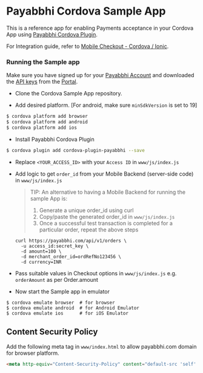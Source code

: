 # Payabbhi Cordova Sample App

This is a reference app for enabling Payments acceptance in your 
Cordova App using [Payabbhi Cordova Plugin](https://payabbhi.com/docs/mobile-checkout/cordova-ionic/).

For Integration guide, refer to [Mobile Checkout - Cordova / Ionic](https://payabbhi.com/docs/mobile-checkout/cordova-ionic/).

### Running the Sample app

Make sure you have signed up for your [Payabbhi Account](https://payabbhi.com/docs/account) and downloaded the [API keys](https://payabbhi.com/docs/account/#api-keys) from the [Portal](https://payabbhi.com/portal).

- Clone the Cordova Sample App repository.

- Add desired platform. [For android, make sure `minSdkVersion` is set to 19]
```bash
$ cordova platform add browser
$ cordova platform add android
$ cordova platform add ios
```

- Install Payabbhi Cordova Plugin
```bash
$ cordova plugin add cordova-plugin-payabbhi --save
```


- Replace `<YOUR_ACCESS_ID>` with your `Access ID` in `www/js/index.js`

- Add logic to get `order_id` from your Mobile Backend (server-side code) in `www/js/index.js`

    > TIP: An alternative to having a Mobile Backend for running the sample App is:
    > 1. Generate a unique order_id using curl
    > 2. Copy/paste the generated order_id in `www/js/index.js`
    > 3. Once a successful test transaction is completed for a particular order, repeat the above steps

    ```
    curl https://payabbhi.com/api/v1/orders \
      -u access_id:secret_key \
      -d amount=100 \
      -d merchant_order_id=ordRefNo123456 \
      -d currency=INR
    ```

- Pass suitable values in Checkout options in `www/js/index.js` e.g. `orderAmount` as per Order.amount
- Now start the Sample app in emulator
```
$ cordova emulate browser  # for browser
$ cordova emulate android  # for Android Emulator
$ cordova emulate ios      # for iOS Emulator
```

## Content Security Policy

Add the following meta tag in `www/index.html` to allow payabbhi.com domain for browser platform.

```html
<meta http-equiv="Content-Security-Policy" content="default-src 'self' https://*.payabbhi.com data: https://payabbhi.com gap: https://ssl.gstatic.com 'unsafe-eval'; style-src 'self' 'unsafe-inline'; media-src *; img-src 'self' https://payabbhi.com data: content:;">
```
